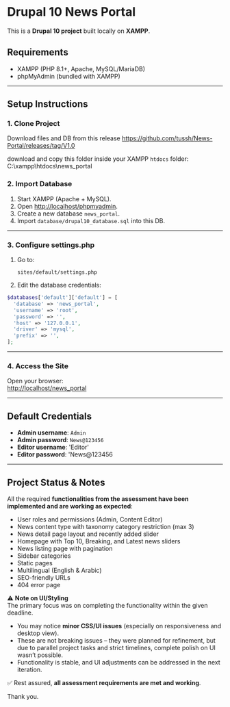 # Drupal 10 News Portal

This is a **Drupal 10 project** built locally on **XAMPP**.  

## Requirements
- XAMPP (PHP 8.1+, Apache, MySQL/MariaDB)
- phpMyAdmin (bundled with XAMPP)

---

## Setup Instructions

### 1. Clone Project
Download files and DB from this release https://github.com/tussh/News-Portal/releases/tag/V1.0

download and copy this folder inside your XAMPP `htdocs` folder:
C:\xampp\htdocs\news_portal


### 2. Import Database
1. Start XAMPP (Apache + MySQL).  
2. Open [http://localhost/phpmyadmin](http://localhost/phpmyadmin).  
3. Create a new database `news_portal`.  
4. Import `database/drupal10_database.sql` into this DB.  

---

### 3. Configure settings.php
1. Go to:  
   ```
   sites/default/settings.php
   ```
2. Edit the database credentials:  

```php
$databases['default']['default'] = [
  'database' => 'news_portal',
  'username' => 'root',
  'password' => '',
  'host' => '127.0.0.1',
  'driver' => 'mysql',
  'prefix' => '',
];
```

---

### 4. Access the Site
Open your browser:  
[http://localhost/news_portal](http://localhost/news_portal)  

---

## Default Credentials
- **Admin username**: `Admin`  
- **Admin password**: `News@123456`  
- **Editor username**: 'Editor'
- **Editor password**: 'News@123456

---
## Project Status & Notes

All the required **functionalities from the assessment have been implemented and are working as expected**:
- User roles and permissions (Admin, Content Editor)
- News content type with taxonomy category restriction (max 3)
- News detail page layout and recently added slider
- Homepage with Top 10, Breaking, and Latest news sliders
- News listing page with pagination
- Sidebar categories
- Static pages
- Multilingual (English & Arabic)
- SEO-friendly URLs
- 404 error page

⚠️ **Note on UI/Styling**  
The primary focus was on completing the functionality within the given deadline.  
- You may notice **minor CSS/UI issues** (especially on responsiveness and desktop view).  
- These are not breaking issues – they were planned for refinement, but due to parallel project tasks and strict timelines, complete polish on UI wasn’t possible.  
- Functionality is stable, and UI adjustments can be addressed in the next iteration.

✅ Rest assured, **all assessment requirements are met and working**.

Thank you.
